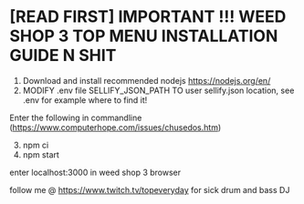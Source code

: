 # [READ FIRST] IMPORTANT !!! WEED SHOP 3 TOP MENU INSTALLATION GUIDE N SHIT

1. Download and install recommended nodejs https://nodejs.org/en/
2. MODIFY .env file SELLIFY_JSON_PATH TO user sellify.json location, see .env for example where to find it!

Enter the following in commandline (https://www.computerhope.com/issues/chusedos.htm)

3. npm ci
4. npm start


enter localhost:3000 in weed shop 3 browser

follow me @ https://www.twitch.tv/topeveryday for sick drum and bass DJ

